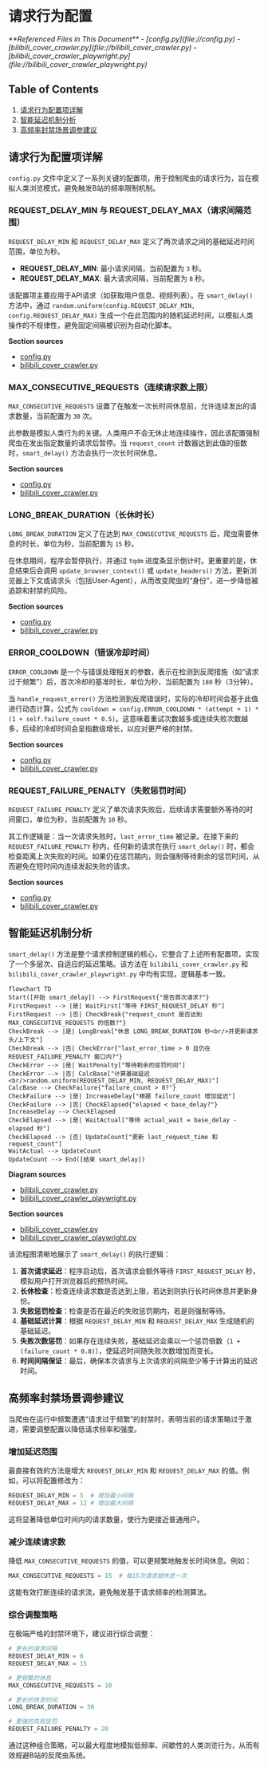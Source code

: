 # 请求行为配置

<cite>
**Referenced Files in This Document**   
- [config.py](file://config.py)
- [bilibili_cover_crawler.py](file://bilibili_cover_crawler.py)
- [bilibili_cover_crawler_playwright.py](file://bilibili_cover_crawler_playwright.py)
</cite>

## Table of Contents
1. [请求行为配置项详解](#请求行为配置项详解)
2. [智能延迟机制分析](#智能延迟机制分析)
3. [高频率封禁场景调参建议](#高频率封禁场景调参建议)

## 请求行为配置项详解

`config.py` 文件中定义了一系列关键的配置项，用于控制爬虫的请求行为，旨在模拟人类浏览模式，避免触发B站的频率限制机制。

### REQUEST_DELAY_MIN 与 REQUEST_DELAY_MAX（请求间隔范围）

`REQUEST_DELAY_MIN` 和 `REQUEST_DELAY_MAX` 定义了两次请求之间的基础延迟时间范围，单位为秒。

- **REQUEST_DELAY_MIN**: 最小请求间隔，当前配置为 `3` 秒。
- **REQUEST_DELAY_MAX**: 最大请求间隔，当前配置为 `8` 秒。

该配置项主要应用于API请求（如获取用户信息、视频列表）。在 `smart_delay()` 方法中，通过 `random.uniform(config.REQUEST_DELAY_MIN, config.REQUEST_DELAY_MAX)` 生成一个在此范围内的随机延迟时间，以模拟人类操作的不规律性，避免固定间隔被识别为自动化脚本。

**Section sources**
- [config.py](file://config.py#L133-L134)
- [bilibili_cover_crawler.py](file://bilibili_cover_crawler.py#L95)

### MAX_CONSECUTIVE_REQUESTS（连续请求数上限）

`MAX_CONSECUTIVE_REQUESTS` 设置了在触发一次长时间休息前，允许连续发出的请求数量，当前配置为 `30` 次。

此参数是模拟人类行为的关键。人类用户不会无休止地连续操作，因此该配置强制爬虫在发出指定数量的请求后暂停。当 `request_count` 计数器达到此值的倍数时，`smart_delay()` 方法会执行一次长时间休息。

**Section sources**
- [config.py](file://config.py#L139)
- [bilibili_cover_crawler.py](file://bilibili_cover_crawler.py#L75)

### LONG_BREAK_DURATION（长休时长）

`LONG_BREAK_DURATION` 定义了在达到 `MAX_CONSECUTIVE_REQUESTS` 后，爬虫需要休息的时长，单位为秒，当前配置为 `15` 秒。

在休息期间，程序会暂停执行，并通过 `tqdm` 进度条显示倒计时。更重要的是，休息结束后会调用 `update_browser_context()` 或 `update_headers()` 方法，更新浏览器上下文或请求头（包括User-Agent），从而改变爬虫的“身份”，进一步降低被追踪和封禁的风险。

**Section sources**
- [config.py](file://config.py#L140)
- [bilibili_cover_crawler.py](file://bilibili_cover_crawler.py#L76)

### ERROR_COOLDOWN（错误冷却时间）

`ERROR_COOLDOWN` 是一个与错误处理相关的参数，表示在检测到反爬措施（如“请求过于频繁”）后，首次冷却的基准时长，单位为秒，当前配置为 `180` 秒（3分钟）。

当 `handle_request_error()` 方法检测到反爬错误时，实际的冷却时间会基于此值进行动态计算，公式为 `cooldown = config.ERROR_COOLDOWN * (attempt + 1) * (1 + self.failure_count * 0.5)`。这意味着重试次数越多或连续失败次数越多，后续的冷却时间会呈指数级增长，以应对更严格的封禁。

**Section sources**
- [config.py](file://config.py#L141)
- [bilibili_cover_crawler.py](file://bilibili_cover_crawler.py#L132)

### REQUEST_FAILURE_PENALTY（失败惩罚时间）

`REQUEST_FAILURE_PENALTY` 定义了单次请求失败后，后续请求需要额外等待的时间窗口，单位为秒，当前配置为 `10` 秒。

其工作逻辑是：当一次请求失败时，`last_error_time` 被记录。在接下来的 `REQUEST_FAILURE_PENALTY` 秒内，任何新的请求在执行 `smart_delay()` 时，都会检查距离上次失败的时间。如果仍在惩罚期内，则会强制等待剩余的惩罚时间，从而避免在短时间内连续发起失败的请求。

**Section sources**
- [config.py](file://config.py#L143)
- [bilibili_cover_crawler.py](file://bilibili_cover_crawler.py#L87)

## 智能延迟机制分析

`smart_delay()` 方法是整个请求控制逻辑的核心，它整合了上述所有配置项，实现了一个多层次、自适应的延迟策略。该方法在 `bilibili_cover_crawler.py` 和 `bilibili_cover_crawler_playwright.py` 中均有实现，逻辑基本一致。

```mermaid
flowchart TD
Start([开始 smart_delay]) --> FirstRequest{"是否首次请求?"}
FirstRequest --> |是| WaitFirst["等待 FIRST_REQUEST_DELAY 秒"]
FirstRequest --> |否| CheckBreak{"request_count 是否达到 MAX_CONSECUTIVE_REQUESTS 的倍数?"}
CheckBreak --> |是| LongBreak["休息 LONG_BREAK_DURATION 秒<br/>并更新请求头/上下文"]
CheckBreak --> |否| CheckError{"last_error_time > 0 且仍在 REQUEST_FAILURE_PENALTY 窗口内?"}
CheckError --> |是| WaitPenalty["等待剩余的惩罚时间"]
CheckError --> |否| CalcBase["计算基础延迟<br/>random.uniform(REQUEST_DELAY_MIN, REQUEST_DELAY_MAX)"]
CalcBase --> CheckFailure{"failure_count > 0?"}
CheckFailure --> |是| IncreaseDelay["根据 failure_count 增加延迟"]
CheckFailure --> |否| CheckElapsed{"elapsed < base_delay?"}
IncreaseDelay --> CheckElapsed
CheckElapsed --> |是| WaitActual["等待 actual_wait = base_delay - elapsed 秒"]
CheckElapsed --> |否| UpdateCount["更新 last_request_time 和 request_count"]
WaitActual --> UpdateCount
UpdateCount --> End([结束 smart_delay])
```

**Diagram sources**
- [bilibili_cover_crawler.py](file://bilibili_cover_crawler.py#L66-L113)
- [bilibili_cover_crawler_playwright.py](file://bilibili_cover_crawler_playwright.py#L747-L796)

**Section sources**
- [bilibili_cover_crawler.py](file://bilibili_cover_crawler.py#L66-L113)
- [bilibili_cover_crawler_playwright.py](file://bilibili_cover_crawler_playwright.py#L747-L796)

该流程图清晰地展示了 `smart_delay()` 的执行逻辑：
1.  **首次请求延迟**：程序启动后，首次请求会额外等待 `FIRST_REQUEST_DELAY` 秒，模拟用户打开浏览器后的预热时间。
2.  **长休检查**：检查连续请求数是否达到上限，若达到则执行长时间休息并更新身份。
3.  **失败惩罚检查**：检查是否在最近的失败惩罚期内，若是则强制等待。
4.  **基础延迟计算**：根据 `REQUEST_DELAY_MIN` 和 `REQUEST_DELAY_MAX` 生成随机的基础延迟。
5.  **失败次数惩罚**：如果存在连续失败，基础延迟会乘以一个惩罚倍数（`1 + (failure_count * 0.8)`），使延迟时间随失败次数增加而变长。
6.  **时间间隔保证**：最后，确保本次请求与上次请求的间隔至少等于计算出的延迟时间。

## 高频率封禁场景调参建议

当爬虫在运行中频繁遭遇“请求过于频繁”的封禁时，表明当前的请求策略过于激进，需要调整配置以降低请求频率和强度。

### 增加延迟范围

最直接有效的方法是增大 `REQUEST_DELAY_MIN` 和 `REQUEST_DELAY_MAX` 的值。例如，可以将配置修改为：
```python
REQUEST_DELAY_MIN = 5  # 增加最小间隔
REQUEST_DELAY_MAX = 12 # 增加最大间隔
```
这将显著降低单位时间内的请求数量，使行为更接近普通用户。

### 减少连续请求数

降低 `MAX_CONSECUTIVE_REQUESTS` 的值，可以更频繁地触发长时间休息。例如：
```python
MAX_CONSECUTIVE_REQUESTS = 15  # 每15次请求就休息一次
```
这能有效打断连续的请求流，避免触发基于请求频率的检测算法。

### 综合调整策略

在极端严格的封禁环境下，建议进行综合调整：
```python
# 更长的请求间隔
REQUEST_DELAY_MIN = 8
REQUEST_DELAY_MAX = 15

# 更频繁的休息
MAX_CONSECUTIVE_REQUESTS = 10

# 更长的休息时间
LONG_BREAK_DURATION = 30

# 更强的失败惩罚
REQUEST_FAILURE_PENALTY = 20
```
通过这种组合策略，可以最大程度地模拟低频率、间歇性的人类浏览行为，从而有效规避B站的反爬虫系统。